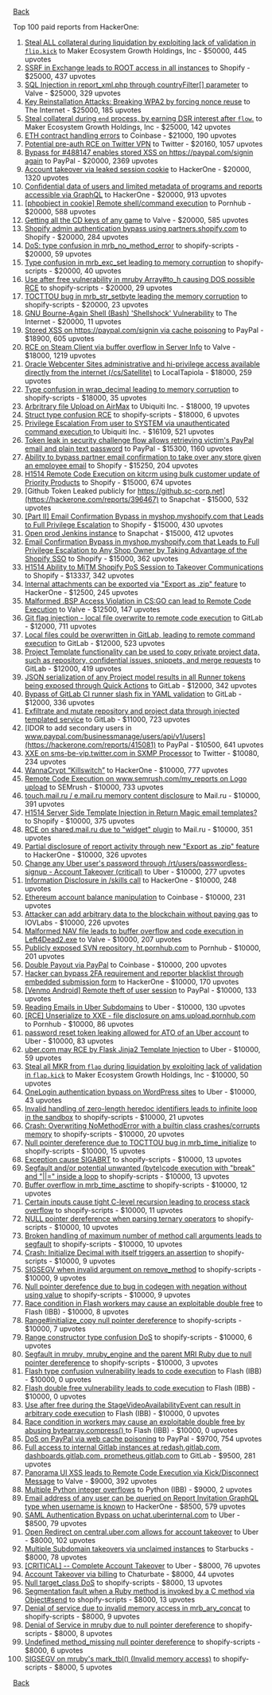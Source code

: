 [Back](../README.md)

Top 100 paid reports from HackerOne:

1. [Steal ALL collateral during liquidation by exploiting lack of validation in `flip.kick`](https://hackerone.com/reports/684092) to Maker Ecosystem Growth Holdings, Inc - $50000, 445 upvotes
2. [SSRF in Exchange leads to ROOT access in all instances](https://hackerone.com/reports/341876) to Shopify - $25000, 437 upvotes
3. [SQL Injection in report_xml.php through countryFilter[] parameter](https://hackerone.com/reports/383127) to Valve - $25000, 329 upvotes
4. [Key Reinstallation Attacks: Breaking WPA2 by forcing nonce reuse](https://hackerone.com/reports/286740) to The Internet - $25000, 185 upvotes
5. [Steal collateral during `end` process, by earning DSR interest after `flow`.](https://hackerone.com/reports/672664) to Maker Ecosystem Growth Holdings, Inc - $25000, 142 upvotes
6. [ETH contract handling errors](https://hackerone.com/reports/328526) to Coinbase - $21000, 190 upvotes
7. [Potential pre-auth RCE on Twitter VPN](https://hackerone.com/reports/591295) to Twitter - $20160, 1057 upvotes
8. [Bypass for #488147 enables stored XSS on https://paypal.com/signin again](https://hackerone.com/reports/510152) to PayPal - $20000, 2369 upvotes
9. [Account takeover via leaked session cookie](https://hackerone.com/reports/745324) to HackerOne - $20000, 1320 upvotes
10. [Confidential data of users and limited metadata of programs and reports accessible via GraphQL](https://hackerone.com/reports/489146) to HackerOne - $20000, 913 upvotes
11. [[phpobject in cookie] Remote shell/command execution](https://hackerone.com/reports/141956) to Pornhub - $20000, 588 upvotes
12. [Getting all the CD keys of any game](https://hackerone.com/reports/391217) to Valve - $20000, 585 upvotes
13. [Shopify admin authentication bypass using partners.shopify.com](https://hackerone.com/reports/270981) to Shopify - $20000, 284 upvotes
14. [DoS: type confusion in mrb_no_method_error](https://hackerone.com/reports/181871) to shopify-scripts - $20000, 59 upvotes
15. [Type confusion in mrb_exc_set leading to memory corruption](https://hackerone.com/reports/185041) to shopify-scripts - $20000, 40 upvotes
16. [Use after free vulnerability in mruby Array#to_h causing DOS possible RCE](https://hackerone.com/reports/181321) to shopify-scripts - $20000, 29 upvotes
17. [TOCTTOU bug in mrb_str_setbyte leading the memory corruption](https://hackerone.com/reports/181893) to shopify-scripts - $20000, 23 upvotes
18. [GNU Bourne-Again Shell (Bash) 'Shellshock' Vulnerability](https://hackerone.com/reports/29839) to The Internet - $20000, 11 upvotes
19. [Stored XSS on https://paypal.com/signin via cache poisoning](https://hackerone.com/reports/488147) to PayPal - $18900, 605 upvotes
20. [RCE on Steam Client via buffer overflow in Server Info](https://hackerone.com/reports/470520) to Valve - $18000, 1219 upvotes
21. [Oracle Webcenter Sites administrative and hi-privilege access available directly from the internet (/cs/Satellite)](https://hackerone.com/reports/170532) to LocalTapiola - $18000, 259 upvotes
22. [Type confusion in wrap_decimal leading to memory corruption](https://hackerone.com/reports/185051) to shopify-scripts - $18000, 35 upvotes
23. [Arbritrary file Upload on AirMax](https://hackerone.com/reports/73480) to Ubiquiti Inc. - $18000, 19 upvotes
24. [Struct type confusion RCE](https://hackerone.com/reports/181879) to shopify-scripts - $18000, 6 upvotes
25. [Privilege Escalation From user to SYSTEM via unauthenticated command execution ](https://hackerone.com/reports/544928) to Ubiquiti Inc. - $16109, 521 upvotes
26. [Token leak in security challenge flow allows retrieving victim's PayPal email and plain text password](https://hackerone.com/reports/739737) to PayPal - $15300, 1160 upvotes
27. [Ability to bypass partner email confirmation to take over any store given an employee email](https://hackerone.com/reports/300305) to Shopify - $15250, 204 upvotes
28. [H1514 Remote Code Execution on kitcrm using bulk customer update of Priority Products](https://hackerone.com/reports/422944) to Shopify - $15000, 674 upvotes
29. [Github Token Leaked publicly for https://github.sc-corp.net](https://hackerone.com/reports/396467) to Snapchat - $15000, 532 upvotes
30. [[Part II] Email Confirmation Bypass in myshop.myshopify.com that Leads to Full Privilege Escalation](https://hackerone.com/reports/796808) to Shopify - $15000, 430 upvotes
31. [Open prod Jenkins instance](https://hackerone.com/reports/231460) to Snapchat - $15000, 412 upvotes
32. [Email Confirmation Bypass in myshop.myshopify.com that Leads to Full Privilege Escalation to Any Shop Owner by Taking Advantage of the Shopify SSO](https://hackerone.com/reports/791775) to Shopify - $15000, 362 upvotes
33. [H1514 Ability to MiTM Shopify PoS Session to Takeover Communications](https://hackerone.com/reports/423467) to Shopify - $13337, 342 upvotes
34. [Internal attachments can be exported via "Export as .zip" feature](https://hackerone.com/reports/186230) to HackerOne - $12500, 245 upvotes
35. [Malformed .BSP Access Violation in CS:GO can lead to Remote Code Execution](https://hackerone.com/reports/351014) to Valve - $12500, 147 upvotes
36. [Git flag injection - local file overwrite to remote code execution](https://hackerone.com/reports/658013) to GitLab - $12000, 711 upvotes
37. [Local files could be overwritten in GitLab, leading to remote command execution](https://hackerone.com/reports/587854) to GitLab - $12000, 523 upvotes
38. [Project Template functionality can be used to copy private project data, such as repository, confidential issues, snippets, and merge requests](https://hackerone.com/reports/689314) to GitLab - $12000, 419 upvotes
39. [JSON serialization of any Project model results in all Runner tokens being exposed through Quick Actions](https://hackerone.com/reports/509924) to GitLab - $12000, 342 upvotes
40. [Bypass of GitLab CI runner slash fix in YAML validation](https://hackerone.com/reports/409395) to GitLab - $12000, 336 upvotes
41. [Exfiltrate and mutate repository and project data through injected templated service](https://hackerone.com/reports/446585) to GitLab - $11000, 723 upvotes
42. [IDOR to add secondary users in www.paypal.com/businessmanage/users/api/v1/users](https://hackerone.com/reports/415081) to PayPal - $10500, 641 upvotes
43. [XXE on sms-be-vip.twitter.com in SXMP Processor](https://hackerone.com/reports/248668) to Twitter - $10080, 234 upvotes
44. [WannaCrypt “Killswitch”](https://hackerone.com/reports/228648) to HackerOne - $10000, 777 upvotes
45. [Remote Code Execution on www.semrush.com/my_reports on Logo upload](https://hackerone.com/reports/403417) to SEMrush - $10000, 733 upvotes
46. [touch.mail.ru / e.mail.ru memory content disclosure](https://hackerone.com/reports/513236) to Mail.ru - $10000, 391 upvotes
47. [H1514 Server Side Template Injection in Return Magic email templates?](https://hackerone.com/reports/423541) to Shopify - $10000, 375 upvotes
48. [RCE on shared.mail.ru due to "widget" plugin](https://hackerone.com/reports/518637) to Mail.ru - $10000, 351 upvotes
49. [Partial disclosure of report activity through new "Export as .zip" feature](https://hackerone.com/reports/182358) to HackerOne - $10000, 326 upvotes
50. [Change any Uber user's password through /rt/users/passwordless-signup - Account Takeover (critical)](https://hackerone.com/reports/143717) to Uber - $10000, 277 upvotes
51. [Information Disclosure in /skills call](https://hackerone.com/reports/188719) to HackerOne - $10000, 248 upvotes
52. [Ethereum account balance manipulation](https://hackerone.com/reports/300748) to Coinbase - $10000, 231 upvotes
53. [Attacker can add arbitrary data to the blockchain without paying gas](https://hackerone.com/reports/396954) to IOVLabs - $10000, 226 upvotes
54. [Malformed NAV file leads to buffer overflow and code execution in Left4Dead2.exe](https://hackerone.com/reports/542180) to Valve - $10000, 207 upvotes
55. [Publicly exposed SVN repository, ht.pornhub.com](https://hackerone.com/reports/72243) to Pornhub - $10000, 201 upvotes
56. [Double Payout via PayPal](https://hackerone.com/reports/307239) to Coinbase - $10000, 200 upvotes
57. [Hacker can bypass 2FA requirement and reporter blacklist through embedded submission form](https://hackerone.com/reports/418767) to HackerOne - $10000, 170 upvotes
58. [[Venmo Android] Remote theft of user session](https://hackerone.com/reports/401940) to PayPal - $10000, 133 upvotes
59. [Reading Emails in Uber Subdomains](https://hackerone.com/reports/156536) to Uber - $10000, 130 upvotes
60. [[RCE] Unserialize to XXE - file disclosure on ams.upload.pornhub.com](https://hackerone.com/reports/142562) to Pornhub - $10000, 86 upvotes
61. [password reset token leaking allowed for ATO of an Uber account](https://hackerone.com/reports/173551) to Uber - $10000, 83 upvotes
62. [uber.com may RCE by Flask Jinja2 Template Injection](https://hackerone.com/reports/125980) to Uber - $10000, 59 upvotes
63. [Steal all MKR from `flap` during liquidation by exploiting lack of validation in `flap.kick`](https://hackerone.com/reports/684152) to Maker Ecosystem Growth Holdings, Inc - $10000, 50 upvotes
64. [OneLogin authentication bypass on WordPress sites](https://hackerone.com/reports/136169) to Uber - $10000, 43 upvotes
65. [Invalid handling of zero-length heredoc identifiers leads to infinite loop in the sandbox](https://hackerone.com/reports/187305) to shopify-scripts - $10000, 21 upvotes
66. [Crash: Overwriting NoMethodError with a builtin class crashes/corrupts memory](https://hackerone.com/reports/186723) to shopify-scripts - $10000, 20 upvotes
67. [Null pointer dereference due to TOCTTOU bug in mrb_time_initialize](https://hackerone.com/reports/182274) to shopify-scripts - $10000, 15 upvotes
68. [Exception cause SIGABRT](https://hackerone.com/reports/180977) to shopify-scripts - $10000, 13 upvotes
69. [Segfault and/or potential unwanted (byte)code execution with "break" and "||=" inside a loop](https://hackerone.com/reports/183356) to shopify-scripts - $10000, 13 upvotes
70. [Buffer overflow in mrb_time_asctime](https://hackerone.com/reports/188326) to shopify-scripts - $10000, 12 upvotes
71. [Certain inputs cause tight C-level recursion leading to process stack overflow](https://hackerone.com/reports/189633) to shopify-scripts - $10000, 11 upvotes
72. [NULL pointer dereference when parsing ternary operators](https://hackerone.com/reports/181677) to shopify-scripts - $10000, 10 upvotes
73. [Broken handling of maximum number of method call arguments leads to segfault](https://hackerone.com/reports/182484) to shopify-scripts - $10000, 10 upvotes
74. [Crash: Initialize Decimal with itself triggers an assertion](https://hackerone.com/reports/185775) to shopify-scripts - $10000, 9 upvotes
75. [SIGSEGV when invalid argument on remove_method](https://hackerone.com/reports/181874) to shopify-scripts - $10000, 9 upvotes
76. [Null pointer derefence due to bug in codegen with negation without using value](https://hackerone.com/reports/187536) to shopify-scripts - $10000, 9 upvotes
77. [Race condition in Flash workers may cause an exploitabl​e double free](https://hackerone.com/reports/37240) to Flash (IBB) - $10000, 8 upvotes
78. [Range#initialize_copy null pointer dereference](https://hackerone.com/reports/181685) to shopify-scripts - $10000, 7 upvotes
79. [Range constructor type confusion DoS](https://hackerone.com/reports/181910) to shopify-scripts - $10000, 6 upvotes
80. [Segfault in mruby, mruby_engine and the parent MRI Ruby due to null pointer dereference](https://hackerone.com/reports/181828) to shopify-scripts - $10000, 3 upvotes
81. [Flash type confusion vulnerability leads to code execution](https://hackerone.com/reports/2106) to Flash (IBB) - $10000, 0 upvotes
82. [Flash double free vulnerability leads to code execution](https://hackerone.com/reports/2170) to Flash (IBB) - $10000, 0 upvotes
83. [Use after free during the StageVideoAvailabilityEvent can result in arbitrary code execution](https://hackerone.com/reports/47232) to Flash (IBB) - $10000, 0 upvotes
84. [Race condition in workers may cause an exploitable double free by abusing bytearray.compress()  ](https://hackerone.com/reports/47227) to Flash (IBB) - $10000, 0 upvotes
85. [DoS on PayPal via web cache poisoning](https://hackerone.com/reports/622122) to PayPal - $9700, 754 upvotes
86. [Full access to internal Gitlab instances at redash.gitlab.com, dashboards.gitlab.com, prometheus.gitlab.com](https://hackerone.com/reports/498964) to GitLab - $9500, 281 upvotes
87. [Panorama UI XSS leads to Remote Code Execution via Kick/Disconnect Message](https://hackerone.com/reports/631956) to Valve - $9000, 392 upvotes
88. [Multiple Python integer overflows](https://hackerone.com/reports/55017) to Python (IBB) - $9000, 2 upvotes
89. [Email address of any user can be queried on Report Invitation GraphQL type when username is known](https://hackerone.com/reports/792927) to HackerOne - $8500, 579 upvotes
90. [SAML Authentication Bypass on uchat.uberinternal.com](https://hackerone.com/reports/223014) to Uber - $8500, 79 upvotes
91. [Open Redirect on central.uber.com allows for account takeover](https://hackerone.com/reports/206591) to Uber - $8000, 102 upvotes
92. [Multiple Subdomain takeovers via unclaimed instances](https://hackerone.com/reports/276269) to Starbucks - $8000, 78 upvotes
93. [[CRITICAL] -- Complete Account Takeover](https://hackerone.com/reports/136885) to Uber - $8000, 76 upvotes
94. [Account Takeover via billing](https://hackerone.com/reports/394329) to Chaturbate - $8000, 44 upvotes
95. [Null target_class DoS](https://hackerone.com/reports/183405) to shopify-scripts - $8000, 13 upvotes
96. [Segmentation fault when a Ruby method is invoked by a C method via Object#send](https://hackerone.com/reports/183425) to shopify-scripts - $8000, 13 upvotes
97. [Denial of service due to invalid memory access in mrb_ary_concat](https://hackerone.com/reports/184712) to shopify-scripts - $8000, 9 upvotes
98. [Denial of Service in mruby due to null pointer dereference](https://hackerone.com/reports/181232) to shopify-scripts - $8000, 8 upvotes
99. [Undefined method_missing null pointer dereference](https://hackerone.com/reports/181695) to shopify-scripts - $8000, 6 upvotes
100. [SIGSEGV on mruby's mark_tbl() (Invalid memory access)](https://hackerone.com/reports/183239) to shopify-scripts - $8000, 5 upvotes


[Back](../README.md)